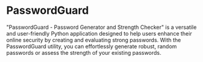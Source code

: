 # PasswordGuard
"PasswordGuard - Password Generator and Strength Checker" is a versatile and user-friendly Python application designed to help users enhance their online security by creating and evaluating strong passwords. With the PasswordGuard utility, you can effortlessly generate robust, random passwords or assess the strength of your existing passwords.
